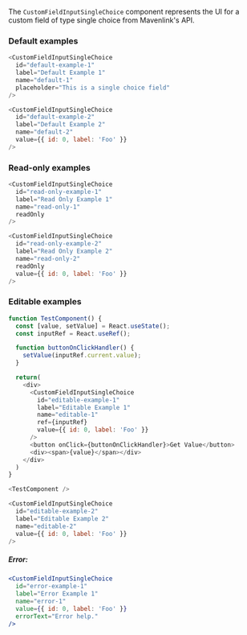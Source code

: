 The `CustomFieldInputSingleChoice` component represents the UI for a custom field of type single choice from Mavenlink's API.

### Default examples

```js
<CustomFieldInputSingleChoice
  id="default-example-1"
  label="Default Example 1"
  name="default-1"
  placeholder="This is a single choice field"
/>
```

```js
<CustomFieldInputSingleChoice
  id="default-example-2"
  label="Default Example 2"
  name="default-2"
  value={{ id: 0, label: 'Foo' }}
/>
```

### Read-only examples

```js
<CustomFieldInputSingleChoice
  id="read-only-example-1"
  label="Read Only Example 1"
  name="read-only-1"
  readOnly
/>
```

```js
<CustomFieldInputSingleChoice
  id="read-only-example-2"
  label="Read Only Example 2"
  name="read-only-2"
  readOnly
  value={{ id: 0, label: 'Foo' }}
/>
```

### Editable examples

```js
function TestComponent() {
  const [value, setValue] = React.useState();
  const inputRef = React.useRef();

  function buttonOnClickHandler() {
    setValue(inputRef.current.value);
  }

  return(
    <div>
      <CustomFieldInputSingleChoice
        id="editable-example-1"
        label="Editable Example 1"
        name="editable-1"
        ref={inputRef}
        value={{ id: 0, label: 'Foo' }}
      />
      <button onClick={buttonOnClickHandler}>Get Value</button>
      <div><span>{value}</span></div>
    </div>
  )
}

<TestComponent />
```

```js
<CustomFieldInputSingleChoice
  id="editable-example-2"
  label="Editable Example 2"
  name="editable-2"
  value={{ id: 0, label: 'Foo' }}
/>
```

##### Error:
```jsx
<CustomFieldInputSingleChoice
  id="error-example-1"
  label="Error Example 1"
  name="error-1"
  value={{ id: 0, label: 'Foo' }}
  errorText="Error help."
/>
```
